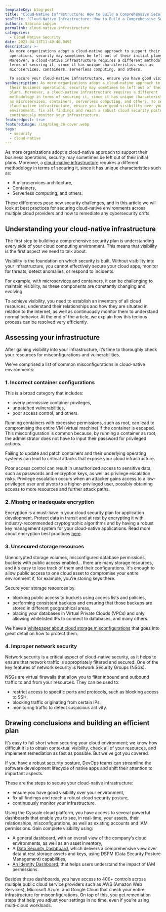 ```yaml
---
templateKey: blog-post
title: "Cloud-Native Infrastructure: How to Build a Comprehensive Security Plan"
seoTitle: "Cloud-Native Infrastructure: How to Build a Comprehensive Security Plan"
authors: Sabrina Lupșan
permalink: cloud-native-infrastructure
categories:
  - Cloud Native Security
date: 2023-04-13T11:40:40.049Z
description: >-
  As more organizations adopt a cloud-native approach to support their business
  operations, security may sometimes be left out of their initial plans.
  Moreover, a cloud-native infrastructure requires a different methodology in
  terms of securing it, since it has unique characteristics such as
  microservices, containers, serverless computing, and others.

  To secure your cloud-native infrastructure, ensure you have good visibility over your environment, fix all findings and reach a robust cloud security posture, and continuously monitor your infrastructure.
seoDescription: As more organizations adopt a cloud-native approach to support
  their business operations, security may sometimes be left out of their initial
  plans. Moreover, a cloud-native infrastructure requires a different
  methodology in terms of securing it, since it has unique characteristics such
  as microservices, containers, serverless computing, and others. To secure your
  cloud-native infrastructure, ensure you have good visibility over your
  environment, fix all findings and reach a robust cloud security posture, and
  continuously monitor your infrastructure.
featuredpost: true
featuredimage: /img/blog_38-cover.webp
tags:
  - security
  - cloud-native
---
```

As more organizations adopt a cloud-native approach to support their business operations, security may sometimes be left out of their initial plans. Moreover, a [cloud-native infrastructure](https://cyscale.com/blog/cloud-native-security-guide/) requires a different methodology in terms of securing it, since it has unique characteristics such as: 

* A microservices architecture, 
* Containers, 
* Serverless computing, and others. 

These differences pose new security challenges, and in this article we will look at best practices for securing cloud-native environments across multiple cloud providers and how to remediate any cybersecurity drifts. 

## Understanding your cloud-native infrastructure 

The first step to building a comprehensive security plan is understanding every side of your cloud computing environment. This means that visibility is the first aspect we need to talk about.  

Visibility is the foundation on which security is built. Without visibility into your infrastructure, you cannot effectively secure your cloud apps, monitor for threats, detect anomalies, or respond to incidents. 

For example, with microservices and containers, it can be challenging to maintain visibility, as these components are constantly changing and evolving. 

To achieve visibility, you need to establish an inventory of all cloud resources, understand their relationships and how they are situated in relation to the Internet, as well as continuously monitor them to understand normal behavior. At the end of the article, we explain how this tedious process can be resolved very efficiently. 

## Assessing your infrastructure 

After gaining visibility into your infrastructure, it’s time to thoroughly check your resources for misconfigurations and vulnerabilities.  

We’ve comprised a list of common misconfigurations in cloud-native environments: 

### 1. Incorrect container configurations 

This is a broad category that includes: 

* overly permissive container privileges,  
* unpatched vulnerabilities,  
* poor access control, and others. 

Running containers with excessive permissions, such as root, can lead to compromising the entire VM (virtual machine) if the container is escaped. This misconfiguration is common because, by running a container as root, the administrator does not have to input their password for privileged actions. 

Failing to update and patch containers and their underlying operating systems can lead to critical attacks that expose your cloud infrastructure. 

Poor access control can result in unauthorized access to sensitive data, such as passwords and encryption keys, as well as privilege escalation risks. Privilege escalation occurs when an attacker gains access to a low-privileged user and pivots to a higher-privileged user, possibly obtaining access to more resources and further attack paths. 

### 2. Missing or inadequate encryption 

Encryption is a must-have in your cloud security plan for application development. Protect data in transit and at rest by encrypting it with industry-recommended cryptographic algorithms and by having a robust key management system for your cloud-native applications. Read more about encryption best practices [here](https://cyscale.com/blog/types-of-encryption/). 

### 3. Unsecured storage resources 

Unencrypted storage volumes, misconfigured database permissions, buckets with public access enabled… there are many storage resources, and it's easy to lose track of them and their configurations. It's enough to allow public access to one cloud asset to compromise your entire environment if, for example, you're storing keys there.  

Secure your storage resources by: 

* blocking public access to buckets using access lists and policies, 
* performing consistent backups and ensuring that those backups are stored in different geographical areas, 
* placing your databases in Virtual Private Clouds (VPCs) and only allowing whitelisted IPs to connect to databases, and many others. 

We have a [whitepaper about cloud storage misconfigurations](https://cyscale.com/whitepaper/cloud-storage-misconfigurations/) that goes into great detail on how to protect them. 

### 4. Improper network security 

Network security is a critical aspect of cloud-native security, as it helps to ensure that network traffic is appropriately filtered and secured. One of the key features of network security is Network Security Groups (NSGs).  

NSGs are virtual firewalls that allow you to filter inbound and outbound traffic to and from your resources. They can be used to: 

* restrict access to specific ports and protocols, such as blocking access to SSH, 
* blocking traffic originating from certain IPs, 
* monitoring traffic to detect suspicious activity. 

## Drawing conclusions and building an efficient plan 

It’s easy to fall short when securing your cloud environment; we know how difficult it is to obtain contextual visibility, check all of your resources, and implement remediation as fast as possible. But we've got you covered. 

If you have a robust security posture, DevOps teams can streamline the software development lifecycle of native apps and shift their attention to important aspects. 

These are the steps to secure your cloud-native infrastructure: 

* ensure you have good visibility over your environment, 
* fix all findings and reach a robust cloud security posture, 
* continuously monitor your infrastructure. 

Using the Cyscale cloud platform, you have access to several powerful dashboards that enable you to see, in real-time, your assets, their relationships, misconfigurations, as well as existing accounts and IAM permissions. Gain complete visibility using: 

* A general dashboard, with an overall view of the company’s cloud environments, as well as an asset inventory, 
* A [Data Security Dashboard](https://cyscale.com/blog/data-security-dashboard/), which delivers a comprehensive view over data at rest storage assets and keys, using DSPM (Data Security Posture Management) capabilities, 
* [An Identity Dashboard](https://cyscale.com/blog/check-for-least-privilege/), that helps users understand the impact of IAM permissions. 

Besides these dashboards, you have access to 400+ controls across multiple public cloud service providers such as AWS (Amazon Web Services), Microsoft Azure, and Google Cloud that check your entire infrastructure for misconfigurations. On top of this, you get remediation steps that help you adjust your settings in no time, even if you’re using multi-cloud workloads.

